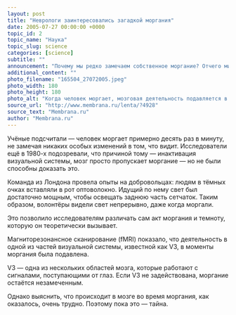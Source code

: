 ```yaml
---
layout: post
title: "Неврологи заинтересовались загадкой моргания"
date: 2005-07-27 00:00:00 +0000
topic_id: 2
topic_name: "Наука"
topic_slug: science
categories: [science]
subtitle: ""
announcement: "Почему мы редко замечаем собственное моргание? Отчего мир для нас не погружается в темноту, когда мы \"хлопаем\" глазами? Ответить на эти вопросы попыталась группа неврологов из университетского колледжа Лондона (University College London)."
additional_content: ""
photo_filename: "165504_27072005.jpeg"
photo_width: 180
photo_height: 180
photo_alt: "Когда человек моргает, мозговая деятельность подавляется в областях, которые отвечают за \"визуальный вход\""
source_url: "http://www.membrana.ru/lenta/?4928"
source_text: "Membrana.ru"
author: "Membrana.ru"
---
```

Учёные подсчитали — человек моргает примерно десять раз в минуту, не замечая никаких особых изменений в том, что видит. Исследователи ещё в 1980-х подозревали, что причиной тому — инактивация визуальной системы, мозг просто пропускает моргание — но не были способны доказать это.

Команда из Лондона провела опыты на добровольцах: людям в тёмных очках вставляли в рот оптоволокно. Идущий по нему свет был достаточно мощным, чтобы освещать заднюю часть сетчаток. Таким образом, волонтёры видели свет непрерывно, даже когда моргали.

Это позволило исследователям различать сам акт моргания и темноту, которую он теоретически вызывает.

Магниторезонансное сканирование (fMRI) показало, что деятельность в одной из частей визуальной системы, известной как V3, в моменты моргания была подавлена.

V3 — одна из нескольких областей мозга, которые работают с сигналами, поступающими от глаз. Если V3 не задействована, моргание остаётся незамеченным.

Однако выяснить, что происходит в мозге во время моргания, как оказалось, очень трудно. Поэтому пока это — тайна.
